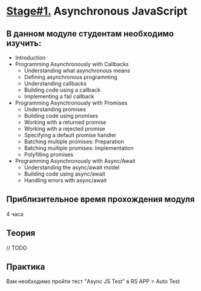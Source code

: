 # [Stage#1.](../../) Asynchronous JavaScript

## В данном модуле студентам необходимо изучить:

- Introduction
- Programming Asynchronously with Callbacks
  - Understanding what asynchronous means
  - Defining asynchronous programming
  - Understanding callbacks
  - Building code using a callback
  - Implementing a fail callback
- Programming Asynchronously with Promises
  - Understanding promises
  - Building code using promises
  - Working with a returned promise
  - Working with a rejected promise
  - Specifying a default promise handler
  - Batching multiple promises: Preparation
  - Batching multiple promises: Implementation
  - Polyfilling promises
- Programming Asynchronously with Async/Await
  - Understanding the async/await model
  - Building code using async/await
  - Handling errors with async/await

## Приблизительное время прохождения модуля

4 часа

## Теория

// TODO

## Практика

Вам необходимо пройти тест "Async JS Test" в RS APP > Auto Test
